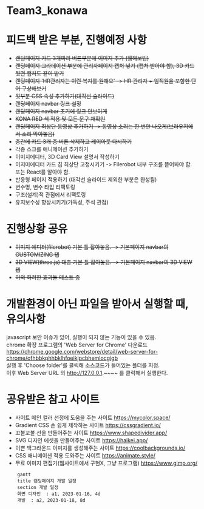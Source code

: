 # Team3_konawa
# 피드백 받은 부분, 진행예정 사항
- ~~랜딩페이지 카드 3개짜리 버튼부분에 이미지 추가 (휑해보임)~~
- ~~랜딩페이지 그라데이션 부분에 관리자페이지 캡처 넣기 (캡처 받아야 함), 3D 카드 뒷면 캡처도 같이 받기~~
- ~~랜딩페이지 'HR관리자는 이런 복지를 원해요' -> HR 관리자 + 임직원을 포함한 단어 구상해보기~~
- ~~윗부분 CSS 속성 추가하기(대각선 슬라이드)~~
- ~~랜딩페이지 navbar 링크 설정~~
- ~~랜딩페이지 navbar 초기에 링크 안보이게~~
- ~~KONA RED 색 적용 및 모든 문구 재확인~~
- ~~랜딩페이지 최상단 동영상 추가하기 -> 동영상 소리는 한 번만 나오게(브라우저에서 소리 막아놓음)~~
- ~~중간에 카드 3개 중 버튼 삭제하고 레이아웃 다시하기~~
- 각종 스크롤 애니메이션 추가하기
- 이미지에디터, 3D Card View 설명서 작성하기
- 이지미에디터 카드 칩 최상단 고정시키기 -> Filerobot 내부 구조를 뜯어봐야 함. 또는 React를 알아야 함.
- 반응형 페이지 적용하기 (대각선 슬라이드 제외한 부분은 완성됨)
- 변수명, 변수 타입 리팩토링
- 구조(설계)적 관점에서 리팩토링
- 유지보수성 향상시키기(가독성, 주석 관점)

# 진행상황 공유
- ~~이미지 에디터(filerobot) 기본 틀 잡아놓음.  -> 기본페이지 navbar의 CUSTOMIZING 탭~~<br>
- ~~3D VIEW(three.js) 대충 기본 틀 잡아놓음. -> 기본페이지 navbar의 3D VIEW 탭~~<br>
- ~~이외 화려한 효과들 테스트 중~~

# 개발환경이 아닌 파일을 받아서 실행할 때, 유의사항
javascript 보안 이슈가 있어, 실행이 되지 않는 기능이 있을 수 있음.<br>
chrome 확장 프로그램의 'Web Server for Chrome' 다운로드 <br>
https://chrome.google.com/webstore/detail/web-server-for-chrome/ofhbbkphhbklhfoeikjpcbhemlocgigb <br>
실행 후 'Choose folder'를 클릭해 소스코드가 들어있는 폴더를 지정.<br>
이후 Web Server URL 의 http://127.0.0.1.~~~~ 를 클릭해서 실행한다.<br>

# 공유받은 참고 사이트
- 사이트 메인 컬러 선정에 도움을 주는 사이트 https://mycolor.space/ <br> 
- Gradient CSS 손 쉽게 제작하는 사이트 https://cssgradient.io/ <br>
- 꼬불꼬불 선을 만들어주는 사이트 https://www.shapedivider.app/ <br>
- SVG 디자인 에셋을 만들어주는 사이트 https://haikei.app/ <br>
- 이쁜 백그라운드 이미지를 생성해주는 사이트 https://coolbackgrounds.io/ <br>
- CSS 애니메이션 적용 도와주는 사이트 https://animate.style/
- 무료 이미지 편집기(웹사이트에서 구현X, 그냥 프로그램) https://www.gimp.org/




```mermaid
    gantt
    title 랜딩페이지 개발 일정
    section 개발 일정
    화면 디자인  : a1, 2023-01-16, 4d
    개발  : a2, 2023-01-18, 8d
 
```
